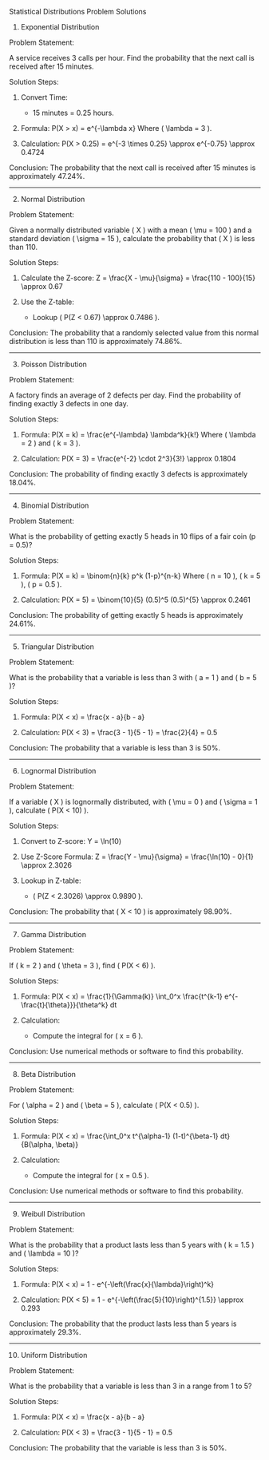 Statistical Distributions Problem Solutions

1. Exponential Distribution

Problem Statement: 

A service receives 3 calls per hour. Find the probability that the next call is received after 15 minutes.

Solution Steps:

1. Convert Time: 
   - 15 minutes = 0.25 hours.

2. Formula: 
   P(X > x) = e^{-\lambda x}
   Where \( \lambda = 3 \).

3. Calculation:
   P(X > 0.25) = e^{-3 \times 0.25} \approx e^{-0.75} \approx 0.4724

Conclusion:
The probability that the next call is received after 15 minutes is approximately 47.24%.

---

2. Normal Distribution

Problem Statement: 

Given a normally distributed variable \( X \) with a mean \( \mu = 100 \) and a standard deviation \( \sigma = 15 \), calculate the probability that \( X \) is less than 110.

Solution Steps:

1. Calculate the Z-score:
   Z = \frac{X - \mu}{\sigma} = \frac{110 - 100}{15} \approx 0.67

2. Use the Z-table:
   - Lookup \( P(Z < 0.67) \approx 0.7486 \).

Conclusion:
The probability that a randomly selected value from this normal distribution is less than 110 is approximately 74.86%.

---

3. Poisson Distribution

Problem Statement: 

A factory finds an average of 2 defects per day. Find the probability of finding exactly 3 defects in one day.

Solution Steps:

1. Formula: 
   P(X = k) = \frac{e^{-\lambda} \lambda^k}{k!}
   Where \( \lambda = 2 \) and \( k = 3 \).

2. Calculation:
   P(X = 3) = \frac{e^{-2} \cdot 2^3}{3!} \approx 0.1804

Conclusion:
The probability of finding exactly 3 defects is approximately 18.04%.

---

4. Binomial Distribution

Problem Statement: 

What is the probability of getting exactly 5 heads in 10 flips of a fair coin (p = 0.5)?

Solution Steps:

1. Formula: 
   P(X = k) = \binom{n}{k} p^k (1-p)^{n-k}
   Where \( n = 10 \), \( k = 5 \), \( p = 0.5 \).

2. Calculation:
   P(X = 5) = \binom{10}{5} (0.5)^5 (0.5)^{5} \approx 0.2461

Conclusion:
The probability of getting exactly 5 heads is approximately 24.61%.

---

5. Triangular Distribution

Problem Statement: 

What is the probability that a variable is less than 3 with \( a = 1 \) and \( b = 5 \)?

Solution Steps:

1. Formula: 
   P(X < x) = \frac{x - a}{b - a}

2. Calculation:
   P(X < 3) = \frac{3 - 1}{5 - 1} = \frac{2}{4} = 0.5

Conclusion:
The probability that a variable is less than 3 is 50%.

---

6. Lognormal Distribution

Problem Statement: 

If a variable \( X \) is lognormally distributed, with \( \mu = 0 \) and \( \sigma = 1 \), calculate \( P(X < 10) \).

Solution Steps:

1. Convert to Z-score:
   Y = \ln(10)

2. Use Z-Score Formula:
   Z = \frac{Y - \mu}{\sigma} = \frac{\ln(10) - 0}{1} \approx 2.3026

3. Lookup in Z-table:
   - \( P(Z < 2.3026) \approx 0.9890 \).

Conclusion:
The probability that \( X < 10 \) is approximately 98.90%.

---

7. Gamma Distribution

Problem Statement: 

If \( k = 2 \) and \( \theta = 3 \), find \( P(X < 6) \).

Solution Steps:

1. Formula: 
   P(X < x) = \frac{1}{\Gamma(k)} \int_0^x \frac{t^{k-1} e^{-\frac{t}{\theta}}}{\theta^k} dt

2. Calculation:
   - Compute the integral for \( x = 6 \).

Conclusion:
Use numerical methods or software to find this probability.

---

8. Beta Distribution

Problem Statement: 

For \( \alpha = 2 \) and \( \beta = 5 \), calculate \( P(X < 0.5) \).

Solution Steps:

1. Formula: 
   P(X < x) = \frac{\int_0^x t^{\alpha-1} (1-t)^{\beta-1} dt}{B(\alpha, \beta)}

2. Calculation:
   - Compute the integral for \( x = 0.5 \).

Conclusion:
Use numerical methods or software to find this probability.

---

9. Weibull Distribution

Problem Statement: 

What is the probability that a product lasts less than 5 years with \( k = 1.5 \) and \( \lambda = 10 \)?

Solution Steps:

1. Formula: 
   P(X < x) = 1 - e^{-\left(\frac{x}{\lambda}\right)^k}

2. Calculation:
   P(X < 5) = 1 - e^{-\left(\frac{5}{10}\right)^{1.5}} \approx 0.293

Conclusion:
The probability that the product lasts less than 5 years is approximately 29.3%.

---

10. Uniform Distribution

Problem Statement: 

What is the probability that a variable is less than 3 in a range from 1 to 5?

Solution Steps:

1. Formula: 
   P(X < x) = \frac{x - a}{b - a}

2. Calculation:
   P(X < 3) = \frac{3 - 1}{5 - 1} = 0.5

Conclusion:
The probability that the variable is less than 3 is 50%.
